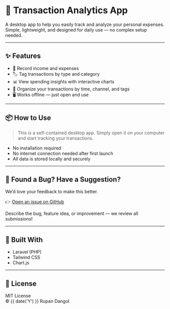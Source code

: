 # 💸 Transaction Analytics App

A desktop app to help you easily track and analyze your personal expenses.  
Simple, lightweight, and designed for daily use — no complex setup needed.

---

## ✨ Features

- 🧾 Record income and expenses
- 🏷️ Tag transactions by type and category
- 📊 View spending insights with interactive charts
- 📁 Organize your transactions by time, channel, and tags
- 🖥️ Works offline — just open and use

---

## 📦 How to Use

> This is a self-contained desktop app. Simply open it on your computer and start tracking your transactions.

- No installation required  
- No internet connection needed after first launch  
- All data is stored locally and securely  

---

## 🐞 Found a Bug? Have a Suggestion?

We’d love your feedback to make this better.

👉 [Open an issue on GitHub](https://github.com/Rupandangol/lara-transaction-desktop-app/issues)

Describe the bug, feature idea, or improvement — we review all submissions!

---

## 🧠 Built With

- Laravel (PHP)
- Tailwind CSS
- Chart.js

---

## 📃 License

MIT License  
© {{ date('Y') }} Rupan Dangol
